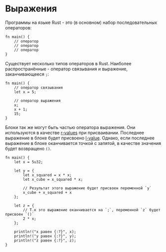 # Выражения

Программы на языке Rust - это (в основном) набор последовательных операторов:

```
fn main() {
    // оператор
    // оператор
    // оператор
}
```

Существует несколько типов операторов в Rust.
Наиболее распространённые - оператор связывания и выражение, заканчивающееся `;`:

```
fn main() {
    // оператор связывания
    let x = 5;

    // оператор выражения
    x;
    x + 1;
    15;
}
```

Блоки так же могут быть частью оператора выражения.
Они используются в качестве [r-values](https://en.wikipedia.org/wiki/Value_%28computer_science%29#lrvalue) при присваивании.
Последнее выражение в блоке будет присвоено [l-value](https://en.wikipedia.org/wiki/Value_%28computer_science%29#lrvalue).
Однако, если последнее выражение в блоке оканчивается точкой с запятой,
в качестве значения будет возвращено `()`.

```rust,editable
fn main() {
    let x = 5u32;

    let y = {
        let x_squared = x * x;
        let x_cube = x_squared * x;

        // Результат этого выражение будет присвоен переменной `y`
        x_cube + x_squared + x
    };

    let z = {
        // Т.к это выражение оканчивается на `;`, переменной `z` будет присвоен `()`
        2 * x;
    };

    println!("x равен {:?}", x);
    println!("y равен {:?}", y);
    println!("z равен {:?}", z);
}
```
